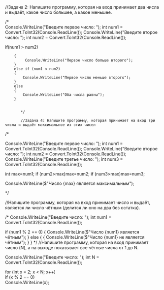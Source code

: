 //Задача 2: Напишите программу, которая на вход принимает два числа и выдаёт, какое число большее, а какое меньшее.
           
 /*          
 Console.WriteLine("Введите первое число: ");
 int num1 = Convert.ToInt32(Console.ReadLine());
 Console.WriteLine("Введите второе число: ");
 int num2 = Convert.ToInt32(Console.ReadLine());
 
   if(num1 > num2)

        {
             Console.WriteLine("Первое число больше второго");
        }
        else if (num1 < num2)
        {
            Console.WriteLine("Первое число меньше второго");
        }
        else
        {
            Console.WriteLine("Оба числа равны");
        }
        
        
           */

           //Задача 4: Напишите программу, которая принимает на вход три числа и выдаёт максимальное из этих чисел

/*

Console.WriteLine("Введите первое число: ");
 int num1 = Convert.ToInt32(Console.ReadLine());
 Console.WriteLine("Введите второе число: ");
 int num2 = Convert.ToInt32(Console.ReadLine());
 Console.WriteLine("Введите третье число: ");
 int num3 = Convert.ToInt32(Console.ReadLine());

 int max=num1;
if (num2>max)max=num2;
if (num3>max)max=num3;

Console.WriteLine($"Число {max} является максимальным");

*/

//Напишите программу, которая на вход принимает число и выдаёт, является ли число чётным (делится ли оно на два без остатка).

/*
Console.WriteLine("Введите число: ");
 int num1 = Convert.ToInt32(Console.ReadLine());

if (num1 % 2 == 0)
  {
    Console.WriteLine($"Число {num1} является чётным");
  }
  else
  {
    {
    Console.WriteLine($"Число {num1} не является чётным");
    }
  }
*/
  //Напишите программу, которая на вход принимает число (N), а на выходе показывает все чётные числа от 1 до N.

  Console.WriteLine("Введите число: ");
 int N = Convert.ToInt32(Console.ReadLine());

  
for (int x = 2; x < N; x++)       
if (x % 2 == 0)        
Console.WriteLine(x);

